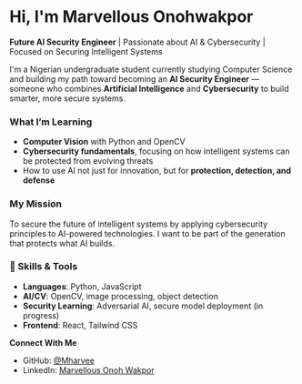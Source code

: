 #  Hi, I'm Marvellous Onohwakpor

**Future AI Security Engineer** | Passionate about AI & Cybersecurity |  Focused on Securing Intelligent Systems

I'm a Nigerian undergraduate student currently studying Computer Science and building my path toward becoming an **AI Security Engineer** — someone who combines **Artificial Intelligence** and **Cybersecurity** to build smarter, more secure systems.

###  What I’m Learning
- **Computer Vision** with Python and OpenCV  
- **Cybersecurity fundamentals**, focusing on how intelligent systems can be protected from evolving threats  
-  How to use AI not just for innovation, but for **protection, detection, and defense**

### My Mission
To secure the future of intelligent systems by applying cybersecurity principles to AI-powered technologies. I want to be part of the generation that protects what AI builds.

### 🧰 Skills & Tools
- **Languages**: Python, JavaScript  
- **AI/CV**: OpenCV, image processing, object detection  
- **Security Learning**: Adversarial AI, secure model deployment (in progress)  
- **Frontend**: React, Tailwind CSS  

**Connect With Me**  
- GitHub: [@Mharvee](https://github.com/Mharvee)  
- LinkedIn: [Marvellous Onoh Wakpor](https://www.linkedin.com/in/marvellous-onohwakpor/)  
